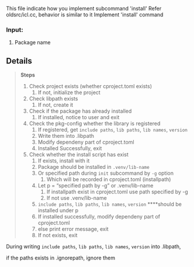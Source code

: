 This file indicate how you implement subcommand 'install'
Refer oldsrc/icl.cc, behavior is similar to it
Implement 'install' command

### Input:

1. Package name

## Details

> **Steps**
> 
> 1. Check project exists (whether cproject.toml exists)
>     1. If not, initialize the project
> 2. Check libpath exists
>     1. If not, create it
> 3. Check if the package has already installed
>     1. If installed, notice to user and exit
> 4. Check the pkg-config whether the library is registered
>     1. If registered, get `include paths`, `lib paths`, `lib names`, `version`
>     2. Write them into .libpath
>     3. Modify dependeny part of cproject.toml
>     4. Installed Successfully, exit
> 5. Check whether the install script has exist
>     1. If exists, install with it
>     2. Package should be installed in `.venv/lib-name`
>     3. Or specified path during `init` subcommand by `-g` option
>         1. Which will be recorded in cproject.toml (installpath)
>     4. Let p = “specified path by -g” or .venv/lib-name
>         1. If installpath exist in cproject.toml use path specified by -g
>         2. If not use .venv/lib-name
>     5. `include paths`, `lib paths`, `lib names`, `version` ****should be installed under p
>     6. If installed successfully, modify dependeny part of cproject.toml
>     7. else print error message, exit
>     8. If not exists, exit

During writing `include paths`, `lib paths`, `lib names`, `version` into .libpath,

if the paths exists in .ignorepath, ignore them